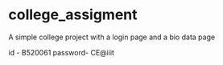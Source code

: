 # college_assigment

A simple college project with a login page and a bio data page

id - B520061
password- CE@iiit

